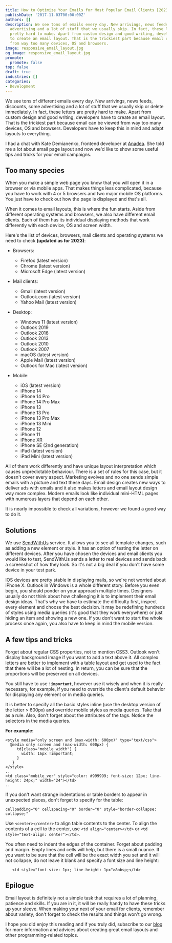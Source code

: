 ```yaml
---
title: How to Optimize Your Emails for Most Popular Email Clients [2023 Update]
publishDate: '2017-11-03T00:00:00Z'
authors: []
description: We see tons of emails every day. New arrivings, news feeds, discounts,
  advertising and a lot of stuff that we usually skip. In fact, these letters are
  pretty hard to make. Apart from custom design and good writing, developers have
  to create an email layout. That is the trickiest part because email can be viewed
  from way too many devices, OS and browsers.
image: responsive_email_layout.jpg
og_image: responsive_email_layout.jpg
promote:
  promote: false
top: false
draft: true
industries: []
categories:
- Development
---
```

We see tons of different emails every day. New arrivings, news feeds, discounts, some advertising and a lot of stuff that we usually skip or delete immediately. In fact, these letters are pretty hard to make. Apart from custom design and good writing, developers have to create an email layout. That is the trickiest part because email can be viewed from way too many devices, OS and browsers. Developers have to keep this in mind and adapt layouts to everything.

I had a chat with Kate Demianenko, frontend developer at [Anadea](https://anadea.info/). She told me a lot about email page layout and now we'd like to show some useful tips and tricks for your email campaigns.

## Too many species

When you make a simple web page you know that you will open it in a browser or via mobile apps. That makes things less complicated, because you have to work with 4 or 5 browsers and two major mobile OS platforms. You just have to check out how the page is displayed and that's all.

When it comes to email layouts, this is where the fun starts. Aside from different operating systems and browsers, we also have different email clients. Each of them has its individual displaying methods that work differently with each device, OS and screen width.

Here's the list of devices, browsers, mail clients and operating systems we need to check __(updated as for 2023)__:

* Browsers:
  - Firefox (latest version)
  - Chrome (latest version)
  - Microsoft Edge (latest version)

* Mail clients:
  - Gmail (latest version)
  - Outlook.com (latest version)
  - Yahoo Mail (latest version)

* Desktop:
  - Windows 11 (latest version)
  - Outlook 2019
  - Outlook 2016
  - Outlook 2013
  - Outlook 2010
  - Outlook 2007
  - macOS (latest version)
  - Apple Mail (latest version)
  - Outlook for Mac (latest version)

* Mobile:
  - iOS (latest version)
  - iPhone 14
  - iPhone 14 Pro
  - iPhone 14 Pro Max
  - iPhone 13
  - iPhone 13 Pro
  - iPhone 13 Pro Max
  - iPhone 13 Mini
  - iPhone 12
  - iPhone 11
  - iPhone XR
  - iPhone SE (2nd generation)
  - iPad (latest version)
  - iPad Mini (latest version)

All of them work differently and have unique layout interpretation which causes unpredictable behaviour. There is a set of rules for this case, but it doesn't cover every aspect. Marketing evolves and no one sends simple emails with a picture and text these days. Email design creates new ways to deliver ads with emails and it also makes letters and email layout design way more complex. Modern emails look like individual mini-HTML pages with numerous layers that depend on each other.

It is nearly impossible to check all variations, however we found a good way to do it.

## Solutions

We use [SendWithUs](https://anadea.info/blog/sendwithus-overview) service. It allows you to see all template changes, such as adding a new element or style. It has an option of testing the letter on different devices. After you have chosen the devices and email clients you would like to test, SendWithUs sends a letter to real devices and sends back a screenshot of how they look. So it's not a big deal if you don't have some device in your test park.

IOS devices are pretty stable in displaying mails, so we're not worried about iPhone X. Outlook in Windows is a whole different story. Before you even begin, you should ponder on your approach multiple times. Designers usually do not think about how challenging it is to implement their email design ideas. That's why we have to estimate the difficulty first, inspect every element and choose the best decision. It may be redefining hundreds of styles using media queries (it's good that they work everywhere) or just hiding an item and showing a new one. If you don't want to start the whole process once again, you also have to keep in mind the mobile version.

## A few tips and tricks

Forget about regular CSS properties, not to mention CSS3. Outlook won't display background image if you want to add a text above it. All complex letters are better to implement with a table layout and get used to the fact that there will be a lot of nesting. In return, you can be sure that the proportions will be preserved on all devices.

You still have to use **`!important`**, however use it wisely and when it is really necessary, for example, if you need to override the client's default behavior for displaying any element or in media queries.

It is better to specify all the basic styles inline (use the desktop version of the letter > 600px) and override mobile styles as media queries. Take that as a rule. Also, don't forget about the attributes of the tags. Notice the selectors in the media queries.

**For example:**

```
<style media="only screen and (max-width: 600px)" type="text/css">
  @media only screen and (max-width: 600px) {
     td[class="mobile_width"] {
       width: 16px !important;
     }
   }
</style>
..
<td class="mobile_ver" style="color: #999999; font-size: 12px; line-height: 24px;" width="24"></td>
..
```

If you don't want strange indentations or table borders to appear in unexpected places, don't forget to specify for the table:

```
cellpadding="0" cellspacing="0" border="0" style="border-collapse: collapse;"
```

Use `<center></center>` to align table contents to the center. To align the contents of a cell to the center, use `<td align="center></td>` or `<td style="text-align: center"></td>`.

You often need to indent the edges of the container. Forget about padding and margin. Empty lines and cells will help, but there is a small nuance. If you want to be sure that the cell will be the exact width you set and it will not collapse, do not leave it blank and specify a font size and line height:

```
   <td style="font-size: 1px; line-height: 1px">&nbsp;</td>
```

## Epilogue

Email layout is definitely not a simple task that requires a lot of planning, patience and skills. If you are in it, it will be really handy to have these tricks up your sleeve. When making your next of your email for clients, remember about variety, don't forget to check the results and things won't go wrong.

I hope you did enjoy this reading and if you truly did, subscribe to our [blog](https://anadea.info/blog) for more information and advices about creating great email layouts and other programming-related topics.
